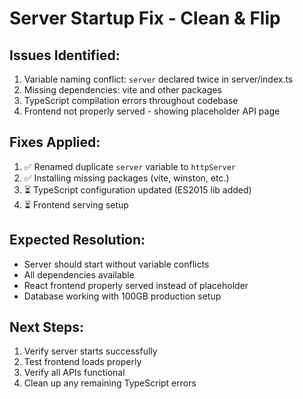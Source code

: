 # Server Startup Fix - Clean & Flip

## Issues Identified:
1. Variable naming conflict: `server` declared twice in server/index.ts
2. Missing dependencies: vite and other packages
3. TypeScript compilation errors throughout codebase
4. Frontend not properly served - showing placeholder API page

## Fixes Applied:
1. ✅ Renamed duplicate `server` variable to `httpServer`
2. ✅ Installing missing packages (vite, winston, etc.)
3. ⏳ TypeScript configuration updated (ES2015 lib added)
4. ⏳ Frontend serving setup

## Expected Resolution:
- Server should start without variable conflicts
- All dependencies available
- React frontend properly served instead of placeholder
- Database working with 100GB production setup

## Next Steps:
1. Verify server starts successfully
2. Test frontend loads properly
3. Verify all APIs functional
4. Clean up any remaining TypeScript errors